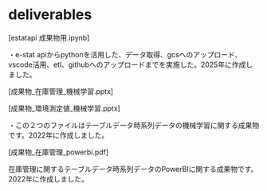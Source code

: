 # deliverables

[estatapi 成果物用.ipynb]

・e-stat apiからpythonを活用した、データ取得、gcsへのアップロード、vscode活用、etl、githubへのアップロードまでを実施した。2025年に作成しました。

[成果物_在庫管理_機械学習.pptx]

[成果物_環境測定値_機械学習.pptx]

・この２つのファイルはテーブルデータ時系列データの機械学習に関する成果物です。2022年に作成しました。

[成果物_在庫管理_powerbi.pdf]

在庫管理に関するテーブルデータ時系列データのPowerBIに関する成果物です。2022年に作成しました。

